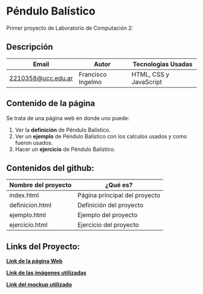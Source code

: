 # Péndulo Balístico
Primer proyecto de Laboratorio de Computación 2:

## Descripción
| Email              | Autor             | Tecnologias Usadas     |
|--------------------|-------------------|------------------------|
| 2210358@ucc.edu.ar | Francisco Ingelmo | HTML, CSS y JavaScript |

## Contenido de la página
Se trata de una página web en donde uno puede:
1. Ver la **definición** de Péndulo Balístico.
2. Ver un **ejemplo** de Péndulo Balístico con los calculos usados y como fueron usados.
3. Hacer un **ejercicio** de Péndulo Balístico.

## Contenidos del github:

| Nombre del proyecto | ¿Qué es?                      |
|---------------------|-------------------------------|
| index.html          | Página principal del proyecto |
| definicion.html     | Definición del proyecto       |
| ejemplo.html        | Ejemplo del proyecto          |
| ejercicio.html      | Ejercicio del proyecto        |

## Links del Proyecto: 
[ **Link de la página Web**](https://ucc-labcompu2.github.io/proyecto2023-ingelmo/Primer-Parcial-Lab2/Ejercicio-HTML/proyectos/index.html)

[**Link de las imágenes utilizadas**](https://github.com/UCC-LabCompu2/proyecto2023-ingelmo/tree/main/Primer-Parcial-Lab2/Ejercicio-HTML/imagenes)

[**Link del mockup utilizado**](https://github.com/UCC-LabCompu2/proyecto2023-ingelmo/tree/main/Primer-Parcial-Lab2/Ejercicio-HTML/MOCKUP)

